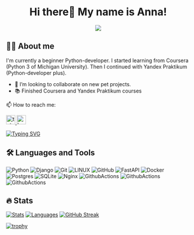 <h1 align="center">Hi there👋 My name is Anna!</h1>

<div align="center">
  <img src="https://visitor-badge.laobi.icu/badge?page_id=zebrahr.zebrahr&"  />
</div>

## 👩‍💻 About me
I'm currently a beginner Python-developer. I started learning from Coursera (Python 3 of Michigan University). Then I continued with Yandex Praktikum (Python-developer plus). 

- 👯 I’m looking to collaborate on new pet projects.
- 📚 Finished Coursera and Yandex Praktikum courses

📫 How to reach me:

  <a href="https://t.me/zebrahr" target="_blank">
    <img src="https://img.shields.io/static/v1?message=Telegram&logo=telegram&label=&color=2CA5E0&logoColor=white&labelColor=&style=for-the-badge" height="25" alt="telegram logo"  />
  </a>

  <a href="https://career.habr.com/zebrahr" target="_blank">
    <img src="https://img.shields.io/static/v1?message=Habr Career&logo=habr&label=&color=9370DB&logoColor=white&labelColor=&style=for-the-badge" height="25" alt="habr logo"  />
  </a>




[![Typing SVG](https://readme-typing-svg.herokuapp.com?color=%0000FF&font=Open+Sans&lines=Feel+free+to+contact+me+😉)](https://git.io/typing-svg)

## 🛠 Languages and Tools

![Python](https://img.shields.io/badge/PYTHON-3776AB.svg?&style=flat&logo=python&logoColor=white)
![Django](https://img.shields.io/badge/DJANGO-1f6e4b.svg?&style=flat&logo=django&logoColor=white)
![Git](https://img.shields.io/badge/GIT-%23F05033.svg?&style=flat&logo=git&logoColor=white)
![LINUX](https://img.shields.io/badge/LINUX-FCC624?style=flat-square&logo=linux&logoColor=black)
![GitHub](https://img.shields.io/badge/GITHUB-%23121011.svg?&style=flat&logo=github&logoColor=white)
![FastAPI](https://img.shields.io/badge/FASTAPI-18897b.svg?&style=flat&logo=fastapi&logoColor=white)
![Docker](https://img.shields.io/badge/DOCKER-2496ED.svg?&style=flat&logo=docker&logoColor=white)
![Postgres](https://img.shields.io/badge/POSTGRESQL-%23316192.svg?&style=flat&logo=postgresql&logoColor=white)
![SQLite](https://img.shields.io/badge/SQLITE-003B57.svg?&style=flat&logo=sqlite&logoColor=white)
![Nginx](https://img.shields.io/badge/NGINX-269539.svg?&style=flat&logo=nginx&logoColor=white)
![GithubActions](https://img.shields.io/badge/GITHUB%20ACTIONS-%23121011.svg?&style=flat&logo=github-actions&logoColor=white)
![GithubActions](https://img.shields.io/badge/POSTMAN-FF8C00.svg?&style=flat&logo=postman&logoColor=white)
![GithubActions](https://img.shields.io/badge/FLASK-ADD8E6.svg?&style=flat&logo=flask&logoColor=white)

## 🔥 Stats

[![Stats](https://github-readme-stats.vercel.app/api?username=zebrahr&show_icons=true&count_private=true&theme=transparent&hide_border=true&hide=issues,contribs&show=prs_merged,reviews&bg_color=00000000)](https://github.com/anuraghazra/github-readme-stats)
[![Languages](https://github-readme-stats.vercel.app/api/top-langs/?username=zebrahr&layout=compact&hide_border=true&theme=transparent&bg_color=00000000&langs_count=6&hide=dockerfile,css,shell,procfile)](https://github.com/anuraghazra/github-readme-stats)
[![GitHub Streak](https://github-readme-streak-stats.herokuapp.com/?user=zebrahr&hide_border=true&theme=transparent)](https://git.io/streak-stats)

[![trophy](https://github-profile-trophy.vercel.app/?username=zebrahr&theme=transparent)](https://github.com/ryo-ma/github-profile-trophy)


